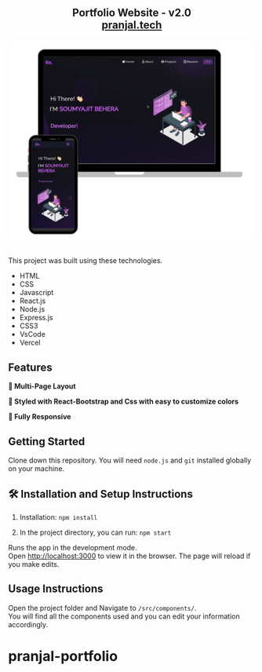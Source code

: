 <h2 align="center">
  Portfolio Website - v2.0<br/>
  <a href="https://pranjal-ps-portfolio.vercel.app/" target="_blank">pranjal.tech</a>
</h2>
<div align="center">
  <img alt="Demo" src="./Images/readme-img1.png" />
</div>

<br/>

This project was built using these technologies.
- HTML
- CSS
- Javascript
- React.js
- Node.js
- Express.js
- CSS3
- VsCode
- Vercel

## Features

**📖 Multi-Page Layout**

**🎨 Styled with React-Bootstrap and Css with easy to customize colors**

**📱 Fully Responsive**

## Getting Started

Clone down this repository. You will need `node.js` and `git` installed globally on your machine.

## 🛠 Installation and Setup Instructions

1. Installation: `npm install`

2. In the project directory, you can run: `npm start`

Runs the app in the development mode.\
Open [http://localhost:3000](http://localhost:3000) to view it in the browser.
The page will reload if you make edits.

## Usage Instructions

Open the project folder and Navigate to `/src/components/`. <br/>
You will find all the components used and you can edit your information accordingly.

# pranjal-portfolio
